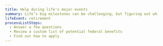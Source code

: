 ```yaml
---
title: Help during life's major events
summary: Life’s big milestones can be challenging, but figuring out which federal government benefits might be available to help shouldn’t be. Get started here.
lifeEvent: retirement
processListSteps:
  - Answer a few questions
  - Review a custom list of potential federal benefits
  - Find out how to apply
---
```

